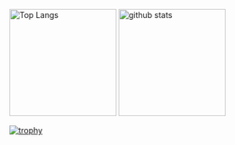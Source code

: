 <p align="left"> 
  <img alt="Top Langs" height="190px" src="https://github-readme-stats.vercel.app/api/top-langs/?username=Dencyuman&layout=compact&show_icons=true&theme=onedark" />
  <img alt="github stats" height="190px" src="https://github-readme-stats.vercel.app/api?username=Dencyuman&theme=onedark&show_icons=ture" />
</p>

[![trophy](https://github-profile-trophy.vercel.app/?username=Dencyuman&theme=onedark&column=7)](https://github.com/ryo-ma/github-profile-trophy)
